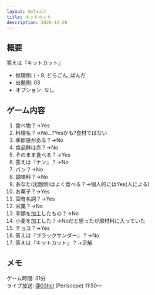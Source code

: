 ```yaml
---
layout: default
title: キットカット
description: 2020-12-28
---
```


## 概要

答えは『キットカット』

- 推理側: (・9, どらごん, ぱんだ
- 出題側: 03
- オプション: なし

## ゲーム内容

1. 食べ物？→Yes
2. 料理名？→No…?Yesかも?食材ではない
3. 季節感がある？→No
4. 食品群は赤？→No
5. そのまま食べる？→Yes
6. 答えは『ナン』？→No
7. パン？→No
8. 調味料？→No
9. あなた(出題側)はよく食べる？→個人的にはYes(人による)
10. お菓子？→Yes
11. 固有名詞？→Yes
12. 米菓？→No
13. 芋類を加工したもの？→No
14. 小麦を加工した？→Noだと思ったが原材料に入っていた
15. チョコ？→Yes
16. 答えは『ブラックサンダー』？→No
17. 答えは『キットカット』？→正解

## メモ

ゲーム時間: 31分  
ライブ放送: [@03hcl](https://www.periscope.tv/03hcl/1yNGaWlvEPdxj?t=11m50s) (Periscope) 11:50～
